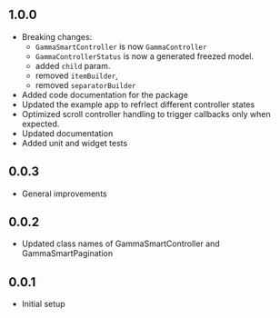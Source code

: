 ## 1.0.0
* Breaking changes:
  - `GammaSmartController` is now `GammaController`
  - `GammaControllerStatus` is now a generated freezed model.
  - added `child` param.
  - removed `itemBuilder`, 
  - removed `separatorBuilder`
* Added code documentation for the package
* Updated the example app to refrlect different controller states
* Optimized scroll controller handling to trigger callbacks only when expected.
* Updated documentation
* Added unit and widget tests

## 0.0.3
* General improvements

## 0.0.2
* Updated class names of GammaSmartController and GammaSmartPagination

## 0.0.1
* Initial setup
